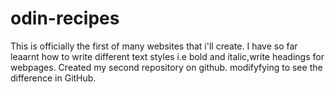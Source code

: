 # odin-recipes
This is officially the first of many websites that i'll create. I have so far leaarnt how to write different text styles i.e bold and italic,write headings for webpages.
Created my second repository on github.
modifyfying to see the difference in GitHub.